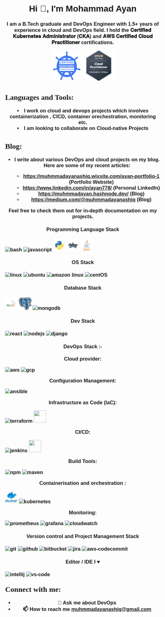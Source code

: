 <!-- Header Section -->
<h1 align="center"><font face="Arial">Hi 👋, I'm Mohammad Ayan </font></h1>
<h3 align="center"><font face="Arial">I am a B.Tech graduate and DevOps Engineer with 1.5+ years of experience in cloud and DevOps field. I hold the 𝐂𝐞𝐫𝐭𝐢𝐟𝐢𝐞𝐝 𝐊𝐮𝐛𝐞𝐫𝐧𝐞𝐭𝐞𝐬 𝐀𝐝𝐦𝐢𝐧𝐢𝐬𝐭𝐫𝐚𝐭𝐨𝐫 (𝐂𝐊𝐀) and 𝐀𝐖𝐒 𝐂𝐞𝐫𝐭𝐢𝐟𝐢𝐞𝐝 𝐂𝐥𝐨𝐮𝐝 𝐏𝐫𝐚𝐜𝐭𝐢𝐭𝐢𝐨𝐧𝐞𝐫 certifications. 



<!-- Certification Logos -->
<p align="center">
  <img src="https://github.com/MuhmmadAyan/MuhmmadAyan/blob/main/CKA.png" alt="CKA Logo" width="100" height="100"/>
  <img src="https://github.com/MuhmmadAyan/MuhmmadAyan/blob/main/AWS.jpeg" alt="CCP Logo" width="100" height="100"/>
</p>

<!-- Languages and Tools Section -->
<h2 align="left"><font size="+2" face="Verdana">Languages and Tools:</font></h2 

- I work on cloud and devops projects which involves containerization , CICD, container orechestration, monitoring etc. 
- I am looking to collaborate on **Cloud-native Projects**

<!-- Blog Section -->
<h2 align="left"><font size="+2" face="Verdana">Blog:</font></h2>

- I write about various DevOps and cloud projects on my blog. Here are some of my recent articles:
  
  - https://muhmmadayanashiq.wixsite.com/ayan-portfolio-1 (Portfolio Website)
  - https://www.linkedin.com/in/ayan778/ (Personal LinkedIn)
  - https://muhmmadayan.hashnode.dev/ (Blog)
  - https://medium.com/@muhmmadayanashiq (Blog)

Feel free to check them out for in-depth documentation on my projects.



#### Programming Language Stack
<p align="left">
  <img src="https://www.vectorlogo.zone/logos/gnu_bash/gnu_bash-icon.svg" alt="bash" title="bash" width="40" height="40"/>
  <img src="https://upload.wikimedia.org/wikipedia/commons/6/6a/JavaScript-logo.png" alt="javascript" title="javascript" width="40" height="40"/>
  <img src="https://raw.githubusercontent.com/github/explore/80688e429a7d4ef2fca1e82350fe8e3517d3494d/topics/python/python.png" alt="python" title="python" width="40" height="40"/>
  <img src="https://raw.githubusercontent.com/github/explore/b15b6cf1726418913aafbf337a749dded180279d/topics/groovy/groovy.png" alt="groovy" title="groovy" width="40" height="40"/>
  <img src="https://raw.githubusercontent.com/github/explore/80688e429a7d4ef2fca1e82350fe8e3517d3494d/topics/java/java.png" alt="java" title="java8" width="40" height="40"/>
</p>



#### OS Stack
<p align="left">
  <img src="https://brandlogos.net/wp-content/uploads/2020/03/Linux-logo.png" alt="linux" title="linux" width="40" height="40"/>
  <img src="https://www.vectorlogo.zone/logos/ubuntu/ubuntu-icon.svg" alt="ubuntu" title="ubuntu" width="40" height="40"/>
  <img src="https://d1.awsstatic.com/AmazonLinux/Amazon-Linux_logo_105x150.4eaa5b67982445554e032ef6cf5fcfa517902b75.png" alt="amazon linux" title="amazon linux" width="40" height="40"/>
  <img src="https://www.vectorlogo.zone/logos/centos/centos-icon.svg" alt="centOS" title="centOS" width="40" height="40"/>
</p>



#### Database Stack
<p align="left">
  <img src="https://raw.githubusercontent.com/github/explore/80688e429a7d4ef2fca1e82350fe8e3517d3494d/topics/mysql/mysql.png" alt="mysql" title="mysql" width="40" height="40"/>
  <img src="https://raw.githubusercontent.com/github/explore/80688e429a7d4ef2fca1e82350fe8e3517d3494d/topics/postgresql/postgresql.png" alt="postgresql" title="postgresql" width="40" height="40"/>
  <img src="https://www.vectorlogo.zone/logos/mongodb/mongodb-icon.svg" alt="mongodb" title="mongodb" width="40" height="40"/>
</p>


#### Dev Stack
<p align="left">
  <img src="https://upload.wikimedia.org/wikipedia/commons/thumb/a/a7/React-icon.svg/1024px-React-icon.svg.png" alt="react" title="react" width="40" height="40"/>
  <img src="https://cdn.vectorstock.com/i/1000x1000/85/11/nodejs-logotype-server-environment-logo-vector-46828511.webp" alt="nodejs" title="nodejs" width="40" height="40"/>
  <img src="https://www.opengis.ch/wp-content/uploads/2020/04/django-python-logo.png" alt="django" title="django" width="40" height="40"/>
</p>





#### DevOps Stack :- 


**Cloud provider:**
<p align="left">
  <img src="https://www.cascadeo.com/wp-content/uploads/2022/11/KRgw2UkV_400x400.jpg" alt="aws" title="aws" width="40" height="40"/>
  <img src="https://www.vectorlogo.zone/logos/google_cloud/google_cloud-icon.svg" alt="gcp" title="gcp" width="40" height="40"/>
</p>

**Configuration Management:**
<p align="left">
  <img src="https://www.vectorlogo.zone/logos/ansible/ansible-icon.svg" alt="ansible" title="ansible" width="40" height="40"/>
</p>

**Infrastructure as Code (IaC):**
<p align="left">
  <img src="https://www.vectorlogo.zone/logos/terraformio/terraformio-icon.svg" alt="terraform" title="terraform" width="40" height="40"/>
  <img src="https://6104926.fs1.hubspotusercontent-na1.net/hubfs/6104926/Imported_Blog_Media/cloudformation-blog-header.jpeg" width="40" height="40"/>
</p>

**CI/CD:**
<p align="left">
  <img src="https://www.vectorlogo.zone/logos/jenkins/jenkins-icon.svg" alt="jenkins" title="jenkins" width="40" height="40"/>
  <img src="https://encrypted-tbn0.gstatic.com/images?q=tbn:ANd9GcSEWdO_b1fDl4B1Ffj_-Dd6Z2ATqMXWVBnHGw&usqp=CAU" width="40" height="40"/>
</p>

**Build Tools:**
<p align="left">
  <img src="https://www.vectorlogo.zone/logos/npmjs/npmjs-icon.svg" alt="npm" title="npm" width="40" height="40"/>
  <img src="https://www.vectorlogo.zone/logos/apache_maven/apache_maven-icon.svg" alt="maven" title="maven" width="40" height="40"/>
</p>

**Containerisation and orchestration :**
<p align="left">
  <img src="https://raw.githubusercontent.com/github/explore/80688e429a7d4ef2fca1e82350fe8e3517d3494d/topics/docker/docker.png" alt="docker" title="docker" width="40" height="40"/>
  <img src="https://www.vectorlogo.zone/logos/kubernetes/kubernetes-icon.svg" alt="kubernetes" title="kubernetes" width="40" height="40"/>
</p>

**Monitoring:**
<p align="left">
  <img src="https://www.vectorlogo.zone/logos/prometheusio/prometheusio-icon.svg" alt="prometheus" title="prometheus" width="40" height="40"/>
  <img src="https://www.vectorlogo.zone/logos/grafana/grafana-icon.svg" alt="grafana" title="grafana" width="40" height="40"/>
  <img src="https://miro.medium.com/v2/resize:fit:780/format:webp/1*c5n_HLPND-UNB-6KeTB_Ag.jpeg" alt="cloudwatch" title="cloudwatch" width="40" height="40"/>
</p>


#### Version control and Project Management Stack
<p align="left">
  <img src="https://www.vectorlogo.zone/logos/git-scm/git-scm-icon.svg" alt="git" title="git" width="40" height="40"/>
  <img src="https://github.githubassets.com/assets/GitHub-Mark-ea2971cee799.png" alt="github" title="github" width="40" height="40"/>
  <img src="https://www.vectorlogo.zone/logos/bitbucket/bitbucket-icon.svg" alt="bitbucket" title="bitbucket" width="40" height="40"/>
  <img src="https://www.vectorlogo.zone/logos/atlassian_jira/atlassian_jira-icon.svg" alt="jira" title="jira" width="40" height="40"/>
  <img src="https://www.hacknotes.jp/static/0000b1a70a4df1474d02075777fcd4b3/b460a/%E3%82%B9%E3%82%AF%E3%83%AA%E3%83%BC%E3%83%B3%E3%82%B7%E3%83%A7%E3%83%83%E3%83%88-2020-10-18-1.47.12.png" alt="aws-codecommit" title="aws-codecommit" width="40" height="40"/>
</p>


#### Editor / IDE I ♥
<p align="left"><img  src="https://cdn.worldvectorlogo.com/logos/intellij-idea-1.svg" alt="intellij" title="intellij" width="40" height="40"/> <img src="https://www.vectorlogo.zone/logos/visualstudio_code/visualstudio_code-icon.svg" alt="vs-code" title="vs-code" width="40" height="40"/> </p>

<!-- Contact Section -->
<h3 align="left"><font size="+2" face="Verdana">Connect with me:</font></h3>
<p align="left">
</p>

- 💬 Ask me about **DevOps**
- 📫 How to reach me **[muhmmadayanashiq@gmail.com](muhmmadayanashiq@gmail.com)**


